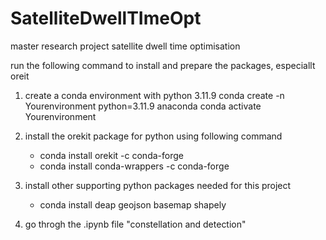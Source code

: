 # SatelliteDwellTImeOpt
master research project satellite dwell time optimisation

run the following command to install and prepare the packages, especiallt oreit 

1. create a conda environment with python 3.11.9
   conda create -n Yourenvironment python=3.11.9 anaconda
   conda activate Yourenvironment

3. install the orekit package for python using following command
    - conda install orekit -c conda-forge
    - conda install conda-wrappers -c conda-forge
4. install other supporting python packages needed for this project
    - conda install deap geojson basemap shapely
5. go throgh the .ipynb file "constellation and detection"
